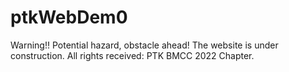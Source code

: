 # ptkWebDem0
Warning!! Potential hazard, obstacle ahead! The website is under construction.
All rights received: PTK BMCC 2022 Chapter.
